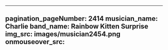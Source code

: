 ------
pagination_pageNumber: 2414
musician_name: Charlie
band_name: Rainbow Kitten Surprise
img_src: images/musician2454.png
onmouseover_src: 
------